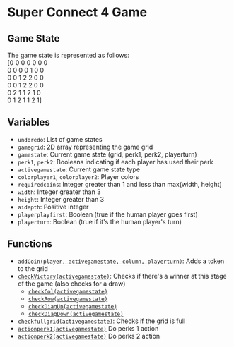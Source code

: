 # Super Connect 4 Game

## Game State
The game state is represented as follows:</br>
[0 0 0 0 0 0 0 </br>
 0 0 0 0 1 0 0</br>
 0 0 1 2 2 0 0</br>
 0 0 1 2 2 0 0</br>
 0 2 1 1 2 1 0</br>
 0 1 2 1 1 2 1]</br>

## Variables
- `undoredo`: List of game states
- `gamegrid`: 2D array representing the game grid
- `gamestate`: Current game state (grid, perk1, perk2, playerturn)
- `perk1`, `perk2`: Booleans indicating if each player has used their perk
- `activegamestate`: Current game state type
- `colorplayer1`, `colorplayer2`: Player colors
- `requiredcoins`: Integer greater than 1 and less than max(width, height)
- `width`: Integer greater than 3
- `height`: Integer greater than 3
- `aidepth`: Positive integer
- `playerplayfirst`: Boolean (true if the human player goes first)
- `playerturn`: Boolean (true if it's the human player's turn)

## Functions
- [`addCoin(player, activegamestate, column, playerturn)`](./algorithms/addCoin.txt): Adds a token to the grid
- [`checkVictory(activegamestate)`](./algorithms/checkVictory.txt): Checks if there's a winner at this stage of the game (also checks for a draw)
    - [`checkCol(activegamestate)`](./algorithms/checkCol.txt)
    - [`checkRow(activegamestate)`](./algorithms/checkRow.txt)
    - [`checkDiagUp(activegamestate)`](./algorithms/checkUpDiag.txt)
    - [`checkDiagDown(activegamestate)`](./algorithms/checkDownDiag.txt)
- [`checkfullgrid(activegamestate)`](./algorithms/checkFullGrid.txt): Checks if the grid is full
- [`actionperk1(activegamestate)`](./algorithms/actionperk1.txt) Do perks 1 action
- [`actionperk2(activegamestate)`](./algorithms/actionperk2.txt) Do perks 2 action

  


